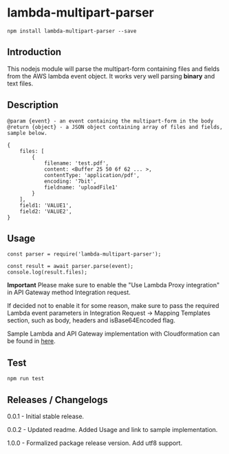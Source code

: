 # lambda-multipart-parser
```
npm install lambda-multipart-parser --save
```

## Introduction
This nodejs module will parse the multipart-form containing files and fields from the AWS lambda event object. It works very well parsing **binary** and text files.

## Description
```
@param {event} - an event containing the multipart-form in the body
@return {object} - a JSON object containing array of files and fields, sample below.

{
    files: [
        {
            filename: 'test.pdf',
            content: <Buffer 25 50 6f 62 ... >,
            contentType: 'application/pdf',
            encoding: '7bit',
            fieldname: 'uploadFile1'
        }
    ],
    field1: 'VALUE1',
    field2: 'VALUE2',
}
```

## Usage
```
const parser = require('lambda-multipart-parser');

const result = await parser.parse(event);
console.log(result.files);
```

**Important**
Please make sure to enable the "Use Lambda Proxy integration" in API Gateway method Integration request. 

If decided not to enable it for some reason, make sure to pass the required Lambda event parameters in Integration Request -> Mapping Templates section, such as body, headers and isBase64Encoded flag.

Sample Lambda and API Gateway implementation with Cloudformation can be found in [here](http://francismeynard.github.io/aws-upload-document-service).

## Test
```
npm run test
```

## Releases / Changelogs

0.0.1 - Initial stable release.

0.0.2 - Updated readme. Added Usage and link to sample implementation.

1.0.0 - Formalized package release version. Add utf8 support.
